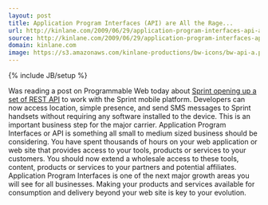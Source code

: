 ```yaml
---
layout: post
title: Application Program Interfaces (API) are All the Rage...
url: http://kinlane.com/2009/06/29/application-program-interfaces-api-are-all-the-rage/
source: http://kinlane.com/2009/06/29/application-program-interfaces-api-are-all-the-rage/
domain: kinlane.com
image: https://s3.amazonaws.com/kinlane-productions/bw-icons/bw-api-a.png
---
```

{% include JB/setup %}<p>
     Was reading a post on Programmable Web today about <a href="http://blog.programmableweb.com/2009/06/29/sprint-opens-api-gets-openly-restful/">Sprint opening up a set of REST API</a> to work with the Sprint mobile platform. Developers can now access location, simple presence, and send SMS messages to Sprint handsets without requiring any software installed to the device. This is an important business step for the major carrier. Application Program Interfaces or API is something all small to medium sized business should be considering. You have spent thousands of hours on your web application or web site that provides access to your tools, products or services to your customers. You should now extend a wholesale access to these tools, content, products or services to your partners and potential affiliates. Application Program Interfaces is one of the next major growth areas you will see for all businesses. Making your products and services available for consumption and delivery beyond your web site is key to your evolution.
</p>